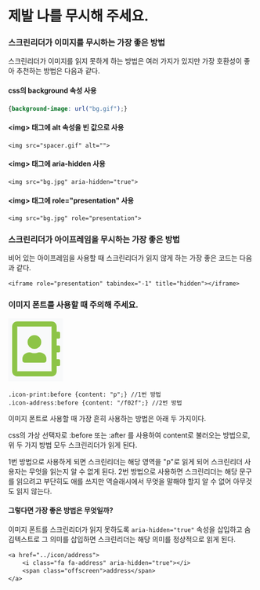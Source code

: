 # 제발 나를 무시해 주세요.

### 스크린리더가 이미지를 무시하는 가장 좋은 방법

스크린리더가 이미지를 읽지 못하게 하는 방법은 여러 가지가 있지만 가장 호환성이 좋아 추천하는 방법은 다음과 같다.

#### css의 background 속성 사용

```css
{background-image: url("bg.gif");}
```

#### &lt;img&gt; 태그에 alt 속성을 빈 값으로 사용

```markup
<img src="spacer.gif" alt="">
```

#### &lt;img&gt; 태그에 aria-hidden 사용

```markup
<img src="bg.jpg" aria-hidden="true">
```

#### &lt;img&gt; 태그에 role="presentation" 사용

```markup
<img src="bg.jpg" role="presentation">
```

### 스크린리더가 아이프레임을 무시하는 가장 좋은 방법

비어 있는 아이프레임을 사용할 때 스크린리더가 읽지 않게 하는 가장 좋은 코드는 다음과 같다.

```markup
<iframe role="presentation" tabindex="-1" title="hidden"></iframe>
```

### 이미지 폰트를 사용할 때 주의해 주세요.

![address &#xC544;&#xC774;&#xCF58;](../../.gitbook/assets/image%20%2854%29.png)

```markup
.icon-print:before {content: "p";} //1번 방법
.icon-address:before {content: "/f02f";} //2번 방법
```

이미지 폰트로 사용할 때 가장 흔히 사용하는 방법은 아래 두 가지이다.

css의 가상 선택자로 :before 또는 :after 를 사용하여 content로 불러오는 방법으로, 위  두 가지 방법 모두 스크린리더가 읽게 된다. 

1번 방법으로 사용하게 되면 스크린리더는 해당 영역을 "p"로 읽게 되어 스크린리더 사용자는 무엇을 읽는지 알 수 없게 된다. 2번 방법으로 사용하면 스크린리더는 해당 문구를 읽으려고 부단히도 애를 쓰지만 역슬래시에서 무엇을 말해야 할지 알 수 없어 아무것도 읽지 않는다.

#### 그렇다면 가장 좋은 방법은 무엇일까?

이미지 폰트를 스크린리더가 읽지 못하도록 `aria-hidden="true"` 속성을 삽입하고 숨김텍스트로 그 의미를 삽입하면 스크린리더는 해당 의미를 정상적으로 읽게 된다.

```markup
<a href="../icon/address">
    <i class="fa fa-address" aria-hidden="true"></i>
    <span class="offscreen">address</span>
</a>
```

